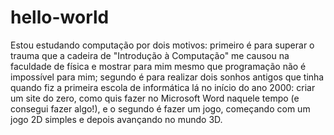 # hello-world

Estou estudando computação por dois motivos: primeiro é para superar o trauma
que a cadeira de "Introdução à Computação" me causou na faculdade de física e
mostrar para mim mesmo que programação não é impossível para mim; segundo é 
para realizar dois sonhos antigos que tinha quando fiz a primeira escola de 
informática lá no início do ano 2000: criar um site do zero, como
quis fazer no Microsoft Word naquele tempo (e consegui fazer algo!), e o
segundo é fazer um jogo, começando com um jogo 2D simples e depois avançando
no mundo 3D.

